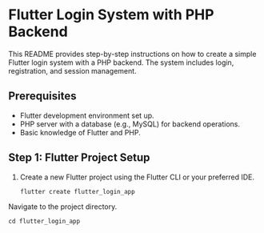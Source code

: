 # Flutter Login System with PHP Backend

This README provides step-by-step instructions on how to create a simple Flutter login system with a PHP backend. The system includes login, registration, and session management.

## Prerequisites

- Flutter development environment set up.
- PHP server with a database (e.g., MySQL) for backend operations.
- Basic knowledge of Flutter and PHP.

## Step 1: Flutter Project Setup

1. Create a new Flutter project using the Flutter CLI or your preferred IDE.

   ```bash
   flutter create flutter_login_app

Navigate to the project directory.
```
cd flutter_login_app
